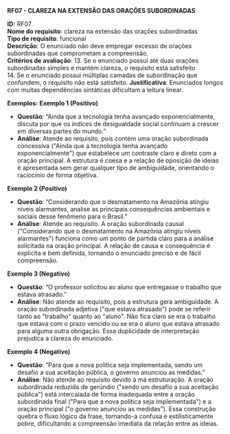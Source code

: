 **RF07 - CLAREZA NA EXTENSÃO DAS ORAÇÕES SUBORDINADAS**

**ID:** RF07  
**Nome do requisito**: clareza na extensão das orações subordinadas  
**Tipo de requisito**: funcional  
**Descrição**: O enunciado não deve empregar excesso de orações subordinadas que comprometam a compreensão.  
**Critérios de avaliação**:
13. Se o enunciado possui até duas orações subordinadas simples e mantém clareza, o requisito está satisfeito.  
14. Se o enunciado possui múltiplas camadas de subordinação que confundem, o requisito não está satisfeito.
**Justificativa**: Enunciados longos com muitas dependências sintáticas dificultam a leitura linear.

**Exemplos:**
**Exemplo 1 (Positivo)**
- **Questão**: “Ainda que a tecnologia tenha avançado exponencialmente, discuta por que os índices de desigualdade social continuam a crescer em diversas partes do mundo.”
- **Análise**: Atende ao requisito, pois contém uma oração subordinada concessiva ("Ainda que a tecnologia tenha avançado exponencialmente") que estabelece um contraste claro e direto com a oração principal. A estrutura é coesa e a relação de oposição de ideias é apresentada sem gerar qualquer tipo de ambiguidade, orientando o raciocínio de forma objetiva.

**Exemplo 2 (Positivo)**
- **Questão**: “Considerando que o desmatamento na Amazônia atingiu níveis alarmantes, analise as principais consequências ambientais e sociais desse fenômeno para o Brasil.”
- **Análise**: Atende ao requisito. A oração subordinada causal ("Considerando que o desmatamento na Amazônia atingiu níveis alarmantes") funciona como um ponto de partida claro para a análise solicitada na oração principal. A relação de causa e consequência é explícita e bem definida, tornando o enunciado preciso e de fácil compreensão.

**Exemplo 3 (Negativo)**
- **Questão**: “O professor solicitou ao aluno que entregasse o trabalho que estava atrasado.”
- **Análise**: Não atende ao requisito, pois a estrutura gera ambiguidade. A oração subordinada adjetiva ("que estava atrasado") pode se referir tanto ao "trabalho" quanto ao "aluno". Não fica claro se era o trabalho que estava com o prazo vencido ou se era o aluno que estava atrasado para alguma outra obrigação. Essa duplicidade de interpretação prejudica a clareza do enunciado.

**Exemplo 4 (Negativo)**
- **Questão**: “Para que a nova política seja implementada, sendo um desafio a sua aceitação pública, o governo anunciou as medidas.”
- **Análise**: Não atende ao requisito devido à má estruturação. A oração subordinada reduzida de gerúndio ("sendo um desafio a sua aceitação pública") está intercalada de forma inadequada entre a oração subordinada final ("Para que a nova política seja implementada") e a oração principal ("o governo anunciou as medidas"). Essa construção quebra o fluxo lógico da frase, tornando-a confusa e estilisticamente pobre, dificultando a compreensão imediata da relação entre as ideias.